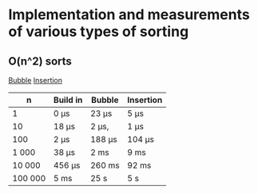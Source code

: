 ﻿# Implementation and measurements of various types of sorting

## O(n^2) sorts

[Bubble](n2/BubbleSort)
[Insertion](n2/InsertionSort)

| n       | Build in | Bubble  | Insertion |
| ------- | -------- | ------- | --------- |
| 1       | 0 μs     | 23 μs   | 5 μs      |
| 10      | 18 μs    | 2 μs,   | 1 μs      |
| 100     | 2 μs     | 188 μs  | 104 μs    |
| 1 000   | 38 μs    | 2 ms    | 9 ms      |
| 10 000  | 456 μs   | 260 ms  | 92 ms     |
| 100 000 | 5 ms     | 25 s    | 5 s       |

